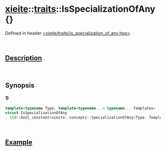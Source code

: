 # [xieite](../../xieite.md)\:\:[traits](../../traits.md)\:\:IsSpecializationOfAny \{\}
Defined in header [<xieite/traits/is_specialization_of_any.hpp>](../../../include/xieite/traits/is_specialization_of_any.hpp)

&nbsp;

## [Description](../concepts/specialization_of_any.md#Description)

&nbsp;

## Synopsis
#### 1)
```cpp
template<typename Type, template<typename...> typename... Templates>
struct IsSpecializationOfAny
: std::bool_constant<xieite::concepts::SpecializationOfAny<Type, Templates...>> {};
```

&nbsp;

## [Example](../concepts/specialization_of_any.md#Example)
